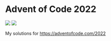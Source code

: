# Advent of Code 2022
![](https://img.shields.io/badge/stars%20⭐-48-yellow) ![](https://img.shields.io/badge/days%20completed-24-red)

My solutions for https://adventofcode.com/2022
